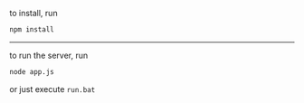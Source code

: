 to install, run

```bash
npm install
```

---

to run the server, run

```bash
node app.js
```

or just execute ```run.bat```